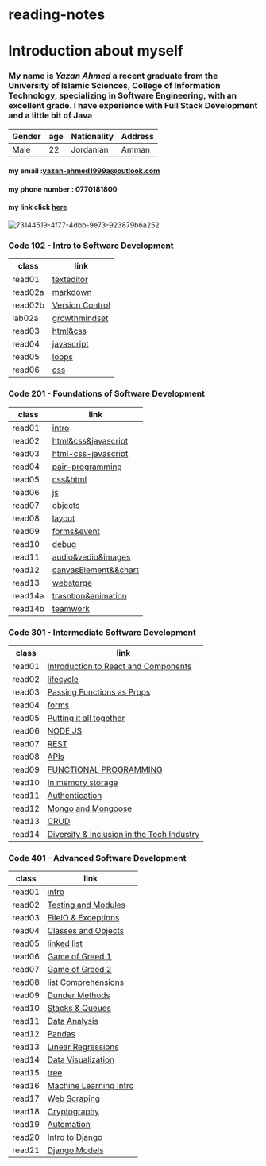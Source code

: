 # reading-notes
# Introduction about myself 
### My name is _**Yazan Ahmed**_  a recent graduate from the University of Islamic Sciences, College of Information Technology, specializing in **Software Engineering**, with an **excellent grade**. I have experience with Full Stack Development and a little bit of Java


Gender | age | Nationality | Address
------------ | ------------- | ------------- | -------------
Male | 22| Jordanian | Amman



#### my email :yazan-ahmed1999a@outlook.com

#### my phone number : 0770181800

#### my link click  [here](https://github.com/YazanAhmad18)
![73144519-4f77-4dbb-9e73-923879b6a252](https://user-images.githubusercontent.com/81154212/112147510-76182e80-8be5-11eb-8d2e-458d67eae2ce.jpg)



### Code 102 - Intro to Software Development


class        |           link  
------------ | ------------- 
read01       |   [texteditor](read01.md)
read02a      |   [markdown](read02a.md)
read02b      |   [Version Control ](read02b.md)
lab02a |   [growthmindset](GrowthMindset.md)
read03 | [html&css](read03.md)
read04 | [javascript](read04.md)
read05 |  [loops](read05.md)
read06 |  [css](read06.md)


### Code 201 - Foundations of Software Development
 
class        |           link  
------------ | ------------- 
read01       |  [intro](class01.md)
read02        |[html&css&javascript](class02.md)
read03       |  [html-css-javascript](class03.md)
read04       |   [pair-programming](class04.md)
read05 |         [css&html](class05.md)
read06 |          [js](class06.md)
read07 |          [objects](class07.md)
read08 |          [layout](class08.md)
read09|            [forms&event](class09.md)
read10|              [debug](class10.md)
read11|              [audio&vedio&images](class11.md)
read12|              [canvasElement&&chart](class12.md)
read13|              [webstorge](class13.md)
read14a|              [trasntion&animation](class14a.md)
read14b|                [teamwork](class14b.md)

### Code 301 - Intermediate Software Development
 
class        |           link  
------------ | ------------- 
read01      | [Introduction to React and Components](301/read01.md)
read02        |[lifecycle](301/read02.md)
read03       |  [Passing Functions as Props](301/read03.md)
read04       |  [forms](301/read04.md)
read05 |        [Putting it all together](301/read05.md)
read06 |           [NODE.JS](301/read06.md)
read07 |          [REST](301/read07.md)
read08 |         [APIs](301/read08.md)
read09|          [ FUNCTIONAL PROGRAMMING](301/read09.md) 
read10|          [ In memory storage](301/read10.md)     
read11|           [ Authentication](301/read11.md)    
read12|              [Mongo and Mongoose ](301/read12.md) 
read13|             [ CRUD ](301/read13.md) 
read14|             [ Diversity & Inclusion in the Tech Industry ](301/read14.md)   
              


### Code 401 - Advanced Software Development

 
class        |           link  
------------ | ------------- 
read01      | [intro](401/class01.md)
read02        |[Testing and Modules](401/class02.md)
read03       |  [FileIO & Exceptions](401/class03.md)
read04       |  [Classes and Objects](401/class04.md)
read05 |        [linked list](401/class05.md)
read06 |           [Game of Greed 1](401/class06.md)
read07 |           [Game of Greed 2](401/class07.md)
read08 |         [list Comprehensions](401/class08.md)
read09|          [Dunder Methods](401/class09.md) 
read10|          [Stacks & Queues ](401/class10.md)     
read11|           [Data Analysis ](401/class11.md)    
read12|              [Pandas ](401/class12.md) 
read13|             [ Linear Regressions  ](401/class13.md) 
read14|             [ Data Visualization ](401/class14.md)   
read15|             [ tree ](401/class15.md) 
read16|             [ Machine Learning Intro ](401/class16.md) 
read17|             [ Web Scraping ](401/class17.md) 
read18|             [ Cryptography ](401/class18.md) 
read19|             [ Automation ](401/class19.md) 
read20|             [ Intro to Django ](401/class20.md) 
read21|             [ Django Models](401/class21.md) 